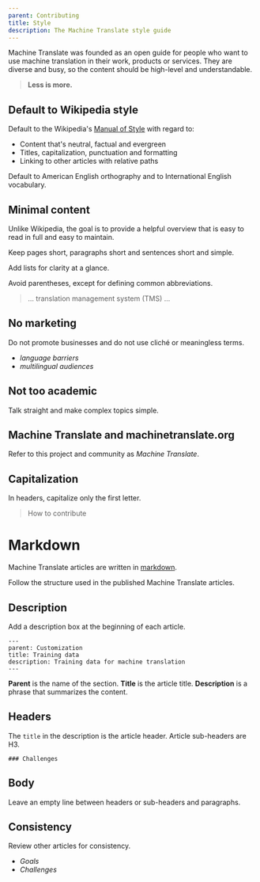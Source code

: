 ```yaml
---
parent: Contributing
title: Style
description: The Machine Translate style guide
---
```


Machine Translate was founded as an open guide for people who want to use machine translation in their work, products or services. They are diverse and busy, so the content should be high-level and understandable.

> **Less is more.**

## Default to Wikipedia style

Default to the Wikipedia's [Manual of Style](https://en.wikipedia.org/wiki/Wikipedia:Manual_of_Style) with regard to:

* Content that's neutral, factual and evergreen
* Titles, capitalization, punctuation and formatting
* Linking to other articles with relative paths

Default to American English orthography and to International English vocabulary.


## Minimal content

Unlike Wikipedia, the goal is to provide a helpful overview that is easy to read in full and easy to maintain.

Keep pages short, paragraphs short and sentences short and simple.

Add lists for clarity at a glance.

Avoid parentheses, except for defining common abbreviations.

> ... translation management system (TMS) ...


## No marketing

Do not promote businesses and do not use cliché or meaningless terms.

* _language barriers_
* _multilingual audiences_


## Not too academic

Talk straight and make complex topics simple.


## Machine Translate and machinetranslate.org

Refer to this project and community as _Machine Translate_.

## Capitalization

In headers, capitalize only the first letter.

> How to contribute

# Markdown

Machine Translate articles are written in [markdown](https://www.markdownguide.org/cheat-sheet/).

Follow the structure used in the published Machine Translate articles.


## Description

Add a description box at the beginning of each article.

```
---
parent: Customization
title: Training data
description: Training data for machine translation
---
```

**Parent** is the name of the section. **Title** is the article title. **Description** is a phrase that summarizes the content.


## Headers

The `title` in the description is the article header. Article sub-headers are H3.

```
### Challenges
```

## Body

Leave an empty line between headers or sub-headers and paragraphs.
## Consistency

Review other articles for consistency.

- _Goals_
- _Challenges_
